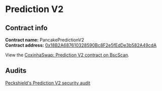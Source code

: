 # Prediction V2

## Contract info

**Contract name:** PancakePredictionV2\
**Contract address:** [0x18B2A687610328590Bc8F2e5fEdDe3b582A49cdA](https://bscscan.com/address/0x18B2A687610328590Bc8F2e5fEdDe3b582A49cdA)

View the [CoxinhaSwap: Prediction V2 contract on BscScan](https://bscscan.com/address/0x18B2A687610328590Bc8F2e5fEdDe3b582A49cdA#code).

## Audits

[Peckshield's Prediction V2 security audit](https://github.com/peckshield/publications/blob/master/audit\_reports/PeckShield-Audit-Report-CoxinhaSwap-PredictionV2-v1.0.pdf)
